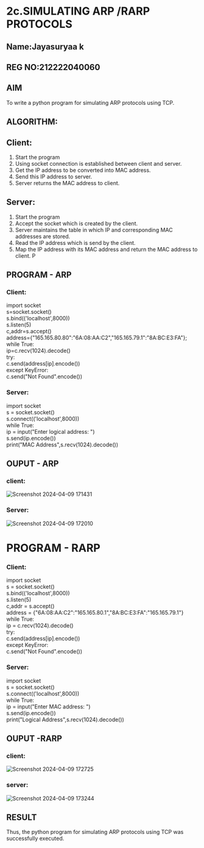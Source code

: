 # 2c.SIMULATING ARP /RARP PROTOCOLS
## Name:Jayasuryaa k
## REG NO:212222040060
## AIM
To write a python program for simulating ARP protocols using TCP.
## ALGORITHM:
## Client:
1. Start the program
2. Using socket connection is established between client and server.
3. Get the IP address to be converted into MAC address.
4. Send this IP address to server.
5. Server returns the MAC address to client.
## Server:
1. Start the program
2. Accept the socket which is created by the client.
3. Server maintains the table in which IP and corresponding MAC addresses are
stored.
4. Read the IP address which is send by the client.
5. Map the IP address with its MAC address and return the MAC address to client.
P
## PROGRAM - ARP
### Client:
import socket   
s=socket.socket()    
s.bind(('localhost',8000))    
s.listen(5)    
c,addr=s.accept()    
address={"165.165.80.80":"6A:08:AA:C2","165.165.79.1":"8A:BC:E3:FA"}; while True:    
ip=c.recv(1024).decode()    
try:    
c.send(address[ip].encode())   
except KeyError:   
c.send("Not Found".encode())   

### Server:
import socket    
s = socket.socket()    
s.connect(('localhost',8000))    
while True:   
ip = input("Enter logical address: ")   
s.send(ip.encode())    
print("MAC Address",s.recv(1024).decode())    
## OUPUT - ARP
### client:
![Screenshot 2024-04-09 171431](https://github.com/23004513/2c.ARP_RARP_PROTOCOLS/assets/138973069/f29e2182-0d63-40e0-b953-0e7ec5749fca)

### Server:
![Screenshot 2024-04-09 172010](https://github.com/23004513/2c.ARP_RARP_PROTOCOLS/assets/138973069/57768d61-b90b-4fa1-8709-ae97ecdc6e3b)

# PROGRAM - RARP
### Client:
import socket   
s = socket.socket()    
s.bind(('localhost',8000))   
s.listen(5)    
c,addr = s.accept()    
address = {"6A:08:AA:C2":"165.165.80.1","8A:BC:E3:FA":"165.165.79.1"}   
while True:   
ip = c.recv(1024).decode()   
try:    
c.send(address[ip].encode())   
except KeyError:    
c.send("Not Found".encode())   

### Server:
import socket   
s = socket.socket()    
s.connect(('localhost',8000))   
while True:    
ip = input("Enter MAC address: ")    
s.send(ip.encode())   
print("Logical Address",s.recv(1024).decode())   

## OUPUT -RARP
### client:
![Screenshot 2024-04-09 172725](https://github.com/23004513/2c.ARP_RARP_PROTOCOLS/assets/138973069/84b84a2b-9049-4d38-b8c4-4b518287dee3)
### server:
![Screenshot 2024-04-09 173244](https://github.com/23004513/2c.ARP_RARP_PROTOCOLS/assets/138973069/1fb76e5a-b398-4253-8147-990588ced9c4)

## RESULT
Thus, the python program for simulating ARP protocols using TCP was successfully 
executed.
